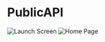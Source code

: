 # PublicAPI
 
![Launch Screen](https://drive.google.com/file/d/1nBgXl9h3EhJlU96gSSZ5c1UBnTqNA2pB/view?usp=sharing)
![Home Page](https://drive.google.com/file/d/1eGObKlaxBQKG9oKickp3fQT7_0UB_L4H/view?usp=sharing)
